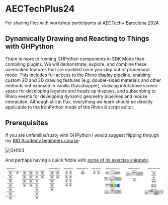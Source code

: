 # AECTechPlus24

For sharing files with workshop participants at [AECTech+ Barcelona 2024](https://www.aectech.us/aectech-barcelona).

## Dynamically Drawing and Reacting to Things with GHPython

There is more to running GHPython components in SDK Mode than compiling plugins. We will demonstrate, explore, and combine these overlooked features that are enabled once you step out of procedural mode. This includes full access to the Rhino display pipeline, enabling custom 2D and 3D drawing features (e.g. double-sided materials and other methods not exposed in vanilla Grasshopper), drawing into/above screen space for developing legends and heads up displays, and subscribing to Rhino events for developing dynamic geometry pipelines and mouse interaction. Although still in flux, everything we learn should be directly applicable to the IronPython mode of the Rhino 8 script editor.


## Prerequisites 

If you are unfamiliar/rusty with GHPython I would suggest flipping through my [BIG Academy beginners course](https://andersholdendeleuran.com/211103_Grasshopper103_CPH_Redacted.pdf):

![GH103](https://raw.githubusercontent.com/AndersDeleuran/AECTechPlus24/main/GH103_Exercises/211103_Grasshopper103_CPH_Redacted.png)

And perhaps having a quick fiddle with [some of its exercise snippets](https://github.com/AndersDeleuran/AECTechPlus24/tree/main/GH103_Exercises):

![Exercise Snippets](https://raw.githubusercontent.com/AndersDeleuran/AECTechPlus24/main/GH103_Exercises/210911_ExerciseSnippets_00.png)
